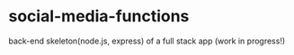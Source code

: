 # social-media-functions

back-end skeleton(node.js, express) of a full stack app (work in progress!)
